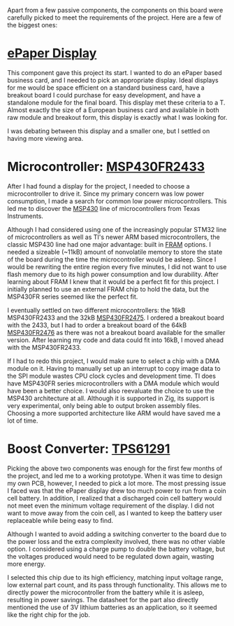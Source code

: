 Apart from a few passive components, the components on this board were carefully picked to meet the requirements of the project. Here are a few of the biggest ones:

# [ePaper Display](https://www.waveshare.com/product/displays/e-paper/epaper-2/3.52inch-e-paper.htm)
This component gave this project its start. I wanted to do an ePaper based business card, and I needed to pick an appropriate display. Ideal displays for me would be space efficient on a standard business card, have a breakout board I could purchase for easy development, and have a standalone module for the final board. This display met these criteria to a T. Almost exactly the size of a European business card and available in both raw module and breakout form, this display is exactly what I was looking for.

I was debating between this display and a smaller one, but I settled on having more viewing area.
# Microcontroller: [MSP430FR2433](https://www.ti.com/product/MSP430FR2433)
After I had found a display for the project, I needed to choose a microcontroller to drive it.
Since my primary concern was low power consumption, I made a search for common low power microcontrollers. This led me to discover the [MSP430](https://www.ti.com/product-category/microcontrollers-processors/msp430-mcus/overview.html) line of microcontrollers from Texas Instruments.

Although I had considered using one of the increasingly popular STM32 line of microcontrollers as well as TI's newer ARM based microcontrollers, the classic MSP430 line had one major advantage: built in [FRAM](https://en.wikipedia.org/wiki/Ferroelectric_RAM) options. I needed a sizeable (~11kB) amount of nonvolatile memory to store the state of the board during the time the microcontroller would be asleep. Since I would be rewriting the entire region every five minutes, I did not want to use flash memory due to its high power consumption and low durability. After learning about FRAM I knew that it would be a perfect fit for this project. I initially planned to use an external FRAM chip to hold the data, but the MSP430FR series seemed like the perfect fit. 

I eventually settled on two different microcontrollers: the 16kB MSP430FR2433 and the 32kB [MSP430FR2475](https://www.ti.com/product/MSP430FR2475). I ordered a breakout board with the 2433, but I had to order a breakout board of the 64kB [MSP430FR2476](https://www.ti.com/product/MSP430FR2476) as there was not a breakout board available for the smaller version. After learning my code and data could fit into 16kB, I moved ahead with the MSP430FR2433.

If I had to redo this project, I would make sure to select a chip with a DMA module on it. Having to manually set up an interrupt to copy image data to the SPI module wastes CPU clock cycles and development time. TI does have MSP430FR series microcontrollers with a DMA module which would have been a better choice. I would also reevaluate the choice to use the MSP430 architecture at all. Although it is supported in Zig, its support is very experimental, only being able to output broken assembly files. Choosing a more supported architecture like ARM would have saved me a lot of time.

# Boost Converter: [TPS61291](https://www.ti.com/product/TPS61291)
Picking the above two components was enough for the first few months of the project, and led me to a working prototype. When it was time to design my own PCB, however, I needed to pick a lot more. The most pressing issue I faced was that the ePaper display drew too much power to run from a coin cell battery. In addition, I realized that a discharged coin cell battery would not meet even the minimum voltage requirement of the display. I did not want to move away from the coin cell, as I wanted to keep the battery user replaceable while being easy to find.

Although I wanted to avoid adding a switching converter to the board due to the power loss and the extra complexity involved, there was no other viable option. I considered using a charge pump to double the battery voltage, but the voltages produced would need to be regulated down again, wasting more energy.

I selected this chip due to its high efficiency, matching input voltage range, low external part count, and its pass through functionality. This allows me to directly power the microcontroller from the battery while it is asleep, resulting in power savings. The datasheet for the part also directly mentioned the use of 3V lithium batteries as an application, so it seemed like the right chip for the job.